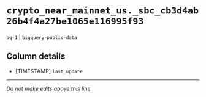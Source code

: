 # `crypto_near_mainnet_us._sbc_cb3d4ab26b4f4a27be1065e116995f93`
`bq-1` | `bigquery-public-data`

## Column details
* [TIMESTAMP] `last_update`

-------------------------------------------------------------------------------
*Do not make edits above this line.*
